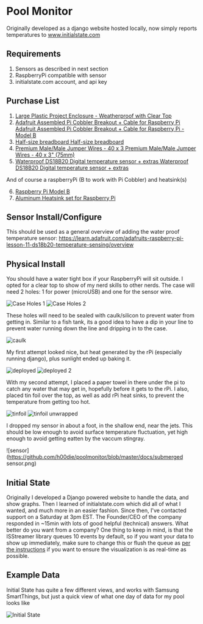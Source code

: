 # Pool Monitor
Originally developed as a django website hosted locally, now simply reports temperatures to www.initialstate.com

## Requirements
1. Sensors as described in next section
2. RaspberryPi compatible with sensor
3. initialstate.com account, and api key

## Purchase List
1. [Large Plastic Project Enclosure - Weatherproof with Clear Top](https://www.adafruit.com/products/905)
2. [Adafruit Assembled Pi Cobbler Breakout + Cable for Raspberry Pi Adafruit Assembled Pi Cobbler Breakout + Cable for Raspberry Pi - Model B](https://www.adafruit.com/products/905)
3. [Half-size breadboard Half-size breadboard](https://www.adafruit.com/products/64)
4. [Premium Male/Male Jumper Wires - 40 x 3 Premium Male/Male Jumper Wires - 40 x 3" (75mm)](https://www.adafruit.com/products/759)
5. [Waterproof DS18B20 Digital temperature sensor + extras Waterproof DS18B20 Digital temperature sensor + extras](https://www.adafruit.com/products/381)

And of course a raspberryPi (B to work with Pi Cobbler) and heatsink(s)

6. [Raspberry Pi Model B](https://www.adafruit.com/products/998)
7. [Aluminum Heatsink set for Raspberry Pi](http://www.amazon.com/Aluminum-Heatsink-set-Raspberry-Pi/dp/B00A88DVTG)

## Sensor Install/Configure
This should be used as a general overview of adding the water proof temperature sensor: https://learn.adafruit.com/adafruits-raspberry-pi-lesson-11-ds18b20-temperature-sensing/overview

## Physical Install
You should have a water tight box if your RaspberryPi will sit outside.  I opted for a clear top to show of my nerd skills to other nerds.
The case will need 2 holes: 1 for power (microUSB) and one for the sensor wire.

![Case Holes 1](https://github.com/h00die/poolmonitor/blob/master/docs/drill%20case.png)
![Case Holes 2](https://github.com/h00die/poolmonitor/blob/master/docs/drill%20case2.png)

These holes will need to be sealed with caulk/silicon to prevent water from getting in.  Similar to a fish tank, its a good idea to have a dip in your line to prevent water running down the line and dripping in to the case.

![caulk](https://github.com/h00die/poolmonitor/blob/master/docs/sealed%20and%20drip%20line.png)

My first attempt looked nice, but heat generated by the rPi (especially running django), plus sunlight ended up baking it.

![deployed](https://github.com/h00die/poolmonitor/blob/master/docs/raspberrypi.png)
![deployed 2](https://github.com/h00die/poolmonitor/blob/master/docs/raspberrypi2.png)

With my second attempt, I placed a paper towel in there under the pi to catch any water that may get in, hopefully before it gets to the rPi.
I also, placed tin foil over the top, as well as add rPi heat sinks, to prevent the temperature from getting too hot.

![tinfoil](https://github.com/h00die/poolmonitor/blob/master/docs/tinfoil.png)
![tinfoil unwrapped](https://github.com/h00die/poolmonitor/blob/master/docs/tinfoil%20unwrapped.png)

I dropped my sensor in about a foot, in the shallow end, near the jets.  This should be low enough to avoid surface temperature fluctuation, yet high enough to avoid getting eatten by the vaccum stingray.

![sensor](https://github.com/h00die/poolmonitor/blob/master/docs/submerged sensor.png)

## Initial State
Originally I developed a Django powered website to handle the data, and show graphs.  Then I learned of initialstate.com which did all of what I wanted, and much more in an easier fashion.
Since then, I've contacted support on a Saturday at 3pm EST.  The Founder/CEO of the company responded in ~15min with lots of good helpful (technical) answers.  What better do you want from a company?
One thing to keep in mind, is that the ISStreamer library queues 10 events by default, so if you want your data to show up immediately, make sure to change this or flush the queue as [per the instructions](https://github.com/InitialState/python_appender#advanced-use) if you want to ensure the visualization is as real-time as possible.

## Example Data
Initial State has quite a few different views, and works with Samsung SmartThings, but just a quick view of what one day of data for my pool looks like

![Initial State](https://github.com/h00die/poolmonitor/blob/master/docs/initialstate.png)